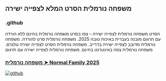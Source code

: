 ## משפחה נורמלית הסרט המלא לצפייה ישירה

### .github

הסרט משפחה נורמלית לצפייה ישירה – צפו בסרט משפחה נורמלית בחינם ללא הורדה עם תרגום מובנה בעברית באיכות טובה 2025. משפחה נורמלית סרט להורדה. משפחה נורמלית מדובב לצפייה ישירה בדרייב. משפחה נורמלית הסרט לצפייה ישירה טלגרם. משפחה נורמלית צפה באינטרנט בחינם. משפחה נורמלית לצפייה ישירה עם תרגום

### [משפחה נורמלית ➤ Normal Family 2025](https://watching4khdmovies.blogspot.com/2025/06/normal-family-he.html)

<a href="https://watching4khdmovies.blogspot.com/2025/06/normal-family-he.html" rel="nofollow"><img src="https://image.tmdb.org/t/p/w1280/5e5CFAIgfim1ptCYzmAwr8LXZmS.jpg" alt="github" data-canonical-src="https://image.tmdb.org/t/p/w1280/5e5CFAIgfim1ptCYzmAwr8LXZmS.jpg" style="max-width: 100%;"></a>
